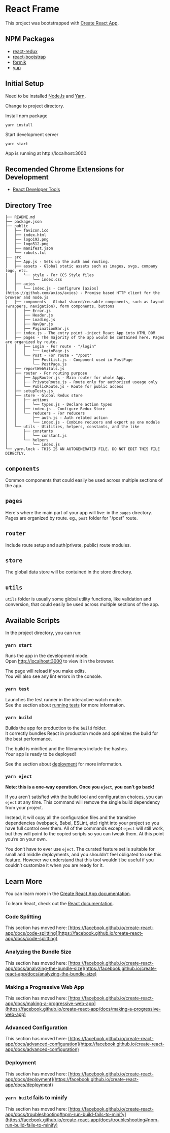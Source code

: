 # React Frame

This project was bootstrapped with [Create React App](https://github.com/facebook/create-react-app).

## NPM Packages

- [react-redux](https://react-redux.js.org/)
- [react-bootstrap](https://react-bootstrap-v4.netlify.app/)
- [formik](https://formik.org/)
- [yup](https://github.com/jquense/yup)

## Initial Setup

Need to be installed [NodeJs](https://nodejs.org) and [Yarn](https://yarnpkg.com/).

Change to project directory.

Install npm package

`yarn install`

Start development server

`yarn start`

App is running at http://localhost:3000

## Recomended Chrome Extensions for Development

- [React Developer Tools](https://chrome.google.com/webstore/detail/react-developer-tools/fmkadmapgofadopljbjfkapdkoienihi)

## Directory Tree

```
├── README.md
├── package.json
├── public
│   ├── favicon.ico
│   ├── index.html
│   ├── logo192.png
│   ├── logo512.png
│   ├── manifest.json
│   └── robots.txt
├── src
│   ├── App.js - Sets up the auth and routing.
│   ├── assets - Global static assets such as images, svgs, company logo, etc.
│   │   └── style - For CCS Style files
│   │       └── index.css
│   ├── axios
│   │   └── index.js - Configrure [axios](https://github.com/axios/axios) - Promise based HTTP client for the browser and node.js
│   ├── components - Global shared/reusable components, such as layout (wrappers, navigation), form components, buttons
│   │   ├── Error.js
│   │   ├── Header.js
│   │   ├── Loading.js
│   │   ├── NavBar.js
│   │   ├── PaginationBar.js
│   ├── index.js - The entry point -inject React App into HTML DOM
│   ├── pages - The majority of the app would be contained here. Pages are organized by route.
│   │   ├── Login - For route - "/login"
│   │   │   └── LoginPage.js
│   │   └── Post - For route - "/post"
│   │       ├── PostList.js - Component used in PostPage
│   │       └── PostPage.js
│   ├── reportWebVitals.js
│   ├── router - For routing purpose
│   │   ├── AppRouter.js - Main router for whole App.
│   │   ├── PrivateRoute.js - Route only for authorized useage only
│   │   └── PublicRoute.js - Route for public access
│   ├── setupTests.js
│   ├── store - Global Redux store
│   │   ├── actions
│   │   │   └── types.js - Declare action types
│   │   ├── index.js - Configure Redux Store
│   │   └── reducers - For reducers
│   │       ├── auth.js - Auth related action
│   │       └── index.js - Combine reducers and export as one module
│   └── utils - Utilities, helpers, constants, and the like
│       ├── constants
│       │   └── constant.js
│       └── helpers
│           └── index.js
└── yarn.lock - THIS IS AN AUTOGENERATED FILE. DO NOT EDIT THIS FILE DIRECTLY.
```

## `components`

Common components that could easily be used across multiple sections of the app.

## `pages`

Here's where the main part of your app will live: in the `pages` directory. Pages are organized by route.
eg., `post` folder for "/post" route.

## `router`

Include route setup and auth(private, public) route modules.

## `store`

The global data store will be contained in the store directory.

## `utils`

`utils` folder is usually some global utility functions, like validation and conversion, that could easily be used across multiple sections of the app.

## Available Scripts

In the project directory, you can run:

### `yarn start`

Runs the app in the development mode.\
Open [http://localhost:3000](http://localhost:3000) to view it in the browser.

The page will reload if you make edits.\
You will also see any lint errors in the console.

### `yarn test`

Launches the test runner in the interactive watch mode.\
See the section about [running tests](https://facebook.github.io/create-react-app/docs/running-tests) for more information.

### `yarn build`

Builds the app for production to the `build` folder.\
It correctly bundles React in production mode and optimizes the build for the best performance.

The build is minified and the filenames include the hashes.\
Your app is ready to be deployed!

See the section about [deployment](https://facebook.github.io/create-react-app/docs/deployment) for more information.

### `yarn eject`

**Note: this is a one-way operation. Once you `eject`, you can’t go back!**

If you aren’t satisfied with the build tool and configuration choices, you can `eject` at any time. This command will remove the single build dependency from your project.

Instead, it will copy all the configuration files and the transitive dependencies (webpack, Babel, ESLint, etc) right into your project so you have full control over them. All of the commands except `eject` will still work, but they will point to the copied scripts so you can tweak them. At this point you’re on your own.

You don’t have to ever use `eject`. The curated feature set is suitable for small and middle deployments, and you shouldn’t feel obligated to use this feature. However we understand that this tool wouldn’t be useful if you couldn’t customize it when you are ready for it.

## Learn More

You can learn more in the [Create React App documentation](https://facebook.github.io/create-react-app/docs/getting-started).

To learn React, check out the [React documentation](https://reactjs.org/).

### Code Splitting

This section has moved here: [https://facebook.github.io/create-react-app/docs/code-splitting](https://facebook.github.io/create-react-app/docs/code-splitting)

### Analyzing the Bundle Size

This section has moved here: [https://facebook.github.io/create-react-app/docs/analyzing-the-bundle-size](https://facebook.github.io/create-react-app/docs/analyzing-the-bundle-size)

### Making a Progressive Web App

This section has moved here: [https://facebook.github.io/create-react-app/docs/making-a-progressive-web-app](https://facebook.github.io/create-react-app/docs/making-a-progressive-web-app)

### Advanced Configuration

This section has moved here: [https://facebook.github.io/create-react-app/docs/advanced-configuration](https://facebook.github.io/create-react-app/docs/advanced-configuration)

### Deployment

This section has moved here: [https://facebook.github.io/create-react-app/docs/deployment](https://facebook.github.io/create-react-app/docs/deployment)

### `yarn build` fails to minify

This section has moved here: [https://facebook.github.io/create-react-app/docs/troubleshooting#npm-run-build-fails-to-minify](https://facebook.github.io/create-react-app/docs/troubleshooting#npm-run-build-fails-to-minify)
